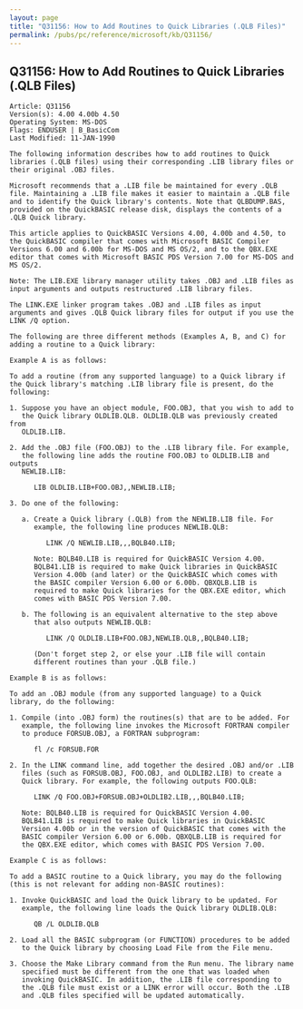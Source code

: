 ```yaml
---
layout: page
title: "Q31156: How to Add Routines to Quick Libraries (.QLB Files)"
permalink: /pubs/pc/reference/microsoft/kb/Q31156/
---
```


## Q31156: How to Add Routines to Quick Libraries (.QLB Files)

	Article: Q31156
	Version(s): 4.00 4.00b 4.50
	Operating System: MS-DOS
	Flags: ENDUSER | B_BasicCom
	Last Modified: 11-JAN-1990
	
	The following information describes how to add routines to Quick
	libraries (.QLB files) using their corresponding .LIB library files or
	their original .OBJ files.
	
	Microsoft recommends that a .LIB file be maintained for every .QLB
	file. Maintaining a .LIB file makes it easier to maintain a .QLB file
	and to identify the Quick library's contents. Note that QLBDUMP.BAS,
	provided on the QuickBASIC release disk, displays the contents of a
	.QLB Quick library.
	
	This article applies to QuickBASIC Versions 4.00, 4.00b and 4.50, to
	the QuickBASIC compiler that comes with Microsoft BASIC Compiler
	Versions 6.00 and 6.00b for MS-DOS and MS OS/2, and to the QBX.EXE
	editor that comes with Microsoft BASIC PDS Version 7.00 for MS-DOS and
	MS OS/2.
	
	Note: The LIB.EXE library manager utility takes .OBJ and .LIB files as
	input arguments and outputs restructured .LIB library files.
	
	The LINK.EXE linker program takes .OBJ and .LIB files as input
	arguments and gives .QLB Quick library files for output if you use the
	LINK /Q option.
	
	The following are three different methods (Examples A, B, and C) for
	adding a routine to a Quick library:
	
	Example A is as follows:
	
	To add a routine (from any supported language) to a Quick library if
	the Quick library's matching .LIB library file is present, do the
	following:
	
	1. Suppose you have an object module, FOO.OBJ, that you wish to add to
	   the Quick library OLDLIB.QLB. OLDLIB.QLB was previously created from
	   OLDLIB.LIB.
	
	2. Add the .OBJ file (FOO.OBJ) to the .LIB library file. For example,
	   the following line adds the routine FOO.OBJ to OLDLIB.LIB and outputs
	   NEWLIB.LIB:
	
	      LIB OLDLIB.LIB+FOO.OBJ,,NEWLIB.LIB;
	
	3. Do one of the following:
	
	   a. Create a Quick library (.QLB) from the NEWLIB.LIB file. For
	      example, the following line produces NEWLIB.QLB:
	
	         LINK /Q NEWLIB.LIB,,,BQLB40.LIB;
	
	      Note: BQLB40.LIB is required for QuickBASIC Version 4.00.
	      BQLB41.LIB is required to make Quick libraries in QuickBASIC
	      Version 4.00b (and later) or the QuickBASIC which comes with
	      the BASIC compiler Version 6.00 or 6.00b. QBXQLB.LIB is
	      required to make Quick libraries for the QBX.EXE editor, which
	      comes with BASIC PDS Version 7.00.
	
	   b. The following is an equivalent alternative to the step above
	      that also outputs NEWLIB.QLB:
	
	         LINK /Q OLDLIB.LIB+FOO.OBJ,NEWLIB.QLB,,BQLB40.LIB;
	
	      (Don't forget step 2, or else your .LIB file will contain
	      different routines than your .QLB file.)
	
	Example B is as follows:
	
	To add an .OBJ module (from any supported language) to a Quick
	library, do the following:
	
	1. Compile (into .OBJ form) the routines(s) that are to be added. For
	   example, the following line invokes the Microsoft FORTRAN compiler
	   to produce FORSUB.OBJ, a FORTRAN subprogram:
	
	      fl /c FORSUB.FOR
	
	2. In the LINK command line, add together the desired .OBJ and/or .LIB
	   files (such as FORSUB.OBJ, FOO.OBJ, and OLDLIB2.LIB) to create a
	   Quick library. For example, the following outputs FOO.QLB:
	
	      LINK /Q FOO.OBJ+FORSUB.OBJ+OLDLIB2.LIB,,,BQLB40.LIB;
	
	   Note: BQLB40.LIB is required for QuickBASIC Version 4.00.
	   BQLB41.LIB is required to make Quick libraries in QuickBASIC
	   Version 4.00b or in the version of QuickBASIC that comes with the
	   BASIC compiler Version 6.00 or 6.00b. QBXQLB.LIB is required for
	   the QBX.EXE editor, which comes with BASIC PDS Version 7.00.
	
	Example C is as follows:
	
	To add a BASIC routine to a Quick library, you may do the following
	(this is not relevant for adding non-BASIC routines):
	
	1. Invoke QuickBASIC and load the Quick library to be updated. For
	   example, the following line loads the Quick library OLDLIB.QLB:
	
	      QB /L OLDLIB.QLB
	
	2. Load all the BASIC subprogram (or FUNCTION) procedures to be added
	   to the Quick library by choosing Load File from the File menu.
	
	3. Choose the Make Library command from the Run menu. The library name
	   specified must be different from the one that was loaded when
	   invoking QuickBASIC. In addition, the .LIB file corresponding to
	   the .QLB file must exist or a LINK error will occur. Both the .LIB
	   and .QLB files specified will be updated automatically.
